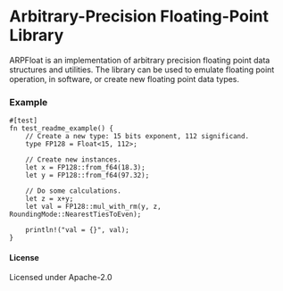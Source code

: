 # Arbitrary-Precision Floating-Point Library

ARPFloat is an implementation of arbitrary precision floating point data
structures and utilities. The library can be used to emulate floating point
operation, in software, or create new floating point data types.

### Example
```
#[test]
fn test_readme_example() {
    // Create a new type: 15 bits exponent, 112 significand.
    type FP128 = Float<15, 112>;

    // Create new instances.
    let x = FP128::from_f64(18.3);
    let y = FP128::from_f64(97.32);

    // Do some calculations.
    let z = x+y;
    let val = FP128::mul_with_rm(y, z, RoundingMode::NearestTiesToEven);

    println!("val = {}", val);
}
```

#### License

Licensed under Apache-2.0
